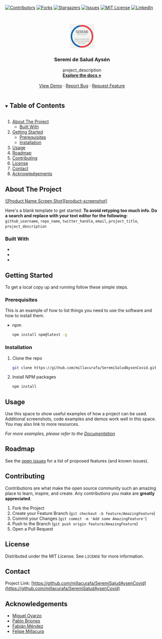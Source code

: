 [![Contributors][contributors-shield]][contributors-url]
[![Forks][forks-shield]][forks-url]
[![Stargazers][stars-shield]][stars-url]
[![Issues][issues-shield]][issues-url]
[![MIT License][license-shield]][license-url]
[![LinkedIn][linkedin-shield]][linkedin-url]



<!-- PROJECT LOGO -->
<br />
<p align="center">
  <a href="https://github.com/millacurafa/SeremiSaludAysenCovid">
    <img src="img/VTuJaTx2.jpg" alt="Logo" width="80" height="80">
  </a>

  <h3 align="center">Seremi de Salud Aysén</h3>

  <p align="center">
    project_description
    <br />
    <a href="https://github.com/millacurafa/SeremiSaludAysenCovid"><strong>Explore the docs »</strong></a>
    <br />
    <br />
    <a href="https://github.com/millacurafa/SeremiSaludAysenCovid">View Demo</a>
    ·
    <a href="https://github.com/millacurafa/SeremiSaludAysenCovid/issues">Report Bug</a>
    ·
    <a href="https://github.com/millacurafa/SeremiSaludAysenCovid/issues">Request Feature</a>
  </p>
</p>



<!-- TABLE OF CONTENTS -->
<details open="open">
  <summary><h2 style="display: inline-block">Table of Contents</h2></summary>
  <ol>
    <li>
      <a href="#about-the-project">About The Project</a>
      <ul>
        <li><a href="#built-with">Built With</a></li>
      </ul>
    </li>
    <li>
      <a href="#getting-started">Getting Started</a>
      <ul>
        <li><a href="#prerequisites">Prerequisites</a></li>
        <li><a href="#installation">Installation</a></li>
      </ul>
    </li>
    <li><a href="#usage">Usage</a></li>
    <li><a href="#roadmap">Roadmap</a></li>
    <li><a href="#contributing">Contributing</a></li>
    <li><a href="#license">License</a></li>
    <li><a href="#contact">Contact</a></li>
    <li><a href="#acknowledgements">Acknowledgements</a></li>
  </ol>
</details>



<!-- ABOUT THE PROJECT -->
## About The Project

[![Product Name Screen Shot][product-screenshot]](https://example.com)

Here's a blank template to get started:
**To avoid retyping too much info. Do a search and replace with your text editor for the following:**
`github_username`, `repo_name`, `twitter_handle`, `email`, `project_title`, `project_description`


### Built With

* []()
* []()
* []()



<!-- GETTING STARTED -->
## Getting Started

To get a local copy up and running follow these simple steps.

### Prerequisites

This is an example of how to list things you need to use the software and how to install them.
* npm
  ```sh
  npm install npm@latest -g
  ```

### Installation

1. Clone the repo
   ```sh
   git clone https://github.com/millacurafa/SeremiSaludAysenCovid.git
   ```
2. Install NPM packages
   ```sh
   npm install
   ```



<!-- USAGE EXAMPLES -->
## Usage

Use this space to show useful examples of how a project can be used. Additional screenshots, code examples and demos work well in this space. You may also link to more resources.

_For more examples, please refer to the [Documentation](https://example.com)_



<!-- ROADMAP -->
## Roadmap

See the [open issues](https://github.com/millacurafa/SeremiSaludAysenCovid/issues) for a list of proposed features (and known issues).



<!-- CONTRIBUTING -->
## Contributing

Contributions are what make the open source community such an amazing place to learn, inspire, and create. Any contributions you make are **greatly appreciated**.

1. Fork the Project
2. Create your Feature Branch (`git checkout -b feature/AmazingFeature`)
3. Commit your Changes (`git commit -m 'Add some AmazingFeature'`)
4. Push to the Branch (`git push origin feature/AmazingFeature`)
5. Open a Pull Request



<!-- LICENSE -->
## License

Distributed under the MIT License. See `LICENSE` for more information.



<!-- CONTACT -->
## Contact

Project Link: [https://github.com/millacurafa/SeremiSaludAysenCovid](https://github.com/millacurafa/SeremiSaludAysenCovid)



<!-- ACKNOWLEDGEMENTS -->
## Acknowledgements

* [Miguel Oyarzo](https://github.com/MiguelOyarzo)
* [Pablo Briones](https://github.com/pbrionespatagon)
* [Fabián Méndez]()
* [Felipe Millacura](https://github.com/millacurafa)





<!-- MARKDOWN LINKS & IMAGES -->
<!-- https://www.markdownguide.org/basic-syntax/#reference-style-links -->
[contributors-shield]: https://img.shields.io/github/contributors/millacurafa/repo.svg?style=for-the-badge
[contributors-url]: https://github.com/millacurafa/SeremiSaludAysenCovid/graphs/contributors
[forks-shield]: https://img.shields.io/github/forks/SeremiSaludAysenCovid/SeremiSaludAysenCovid.svg?style=for-the-badge
[forks-url]: https://github.com/millacurafa/SeremiSaludAysenCovid/network/members
[stars-shield]: https://img.shields.io/github/stars/millacurafa/SeremiSaludAysenCovid.svg?style=for-the-badge
[stars-url]: https://github.com/millacurafa/SeremiSaludAysenCovid/stargazers
[issues-shield]: https://img.shields.io/github/issues/millacurafa/SeremiSaludAysenCovid.svg?style=for-the-badge
[issues-url]: https://github.com/millacurafa/SeremiSaludAysenCovid/issues
[license-shield]: https://img.shields.io/github/license/millacurafa/SeremiSaludAysenCovid.svg?style=for-the-badge
[license-url]: https://github.com/millacurafa/SeremiSaludAysenCovid/blob/main/LICENSE
[linkedin-shield]: https://img.shields.io/badge/-LinkedIn-black.svg?style=for-the-badge&logo=linkedin&colorB=555
[linkedin-url]: https://linkedin.com/in/millacurafa
